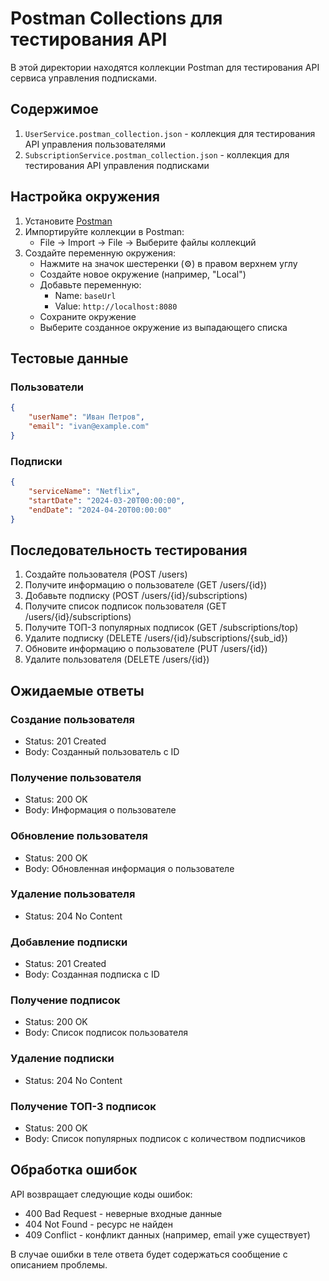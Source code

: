# Postman Collections для тестирования API

В этой директории находятся коллекции Postman для тестирования API сервиса управления подписками.

## Содержимое

1. `UserService.postman_collection.json` - коллекция для тестирования API управления пользователями
2. `SubscriptionService.postman_collection.json` - коллекция для тестирования API управления подписками

## Настройка окружения

1. Установите [Postman](https://www.postman.com/downloads/)
2. Импортируйте коллекции в Postman:
   - File -> Import -> File -> Выберите файлы коллекций
3. Создайте переменную окружения:
   - Нажмите на значок шестеренки (⚙️) в правом верхнем углу
   - Создайте новое окружение (например, "Local")
   - Добавьте переменную:
     - Name: `baseUrl`
     - Value: `http://localhost:8080`
   - Сохраните окружение
   - Выберите созданное окружение из выпадающего списка

## Тестовые данные

### Пользователи

```json
{
    "userName": "Иван Петров",
    "email": "ivan@example.com"
}
```

### Подписки

```json
{
    "serviceName": "Netflix",
    "startDate": "2024-03-20T00:00:00",
    "endDate": "2024-04-20T00:00:00"
}
```

## Последовательность тестирования

1. Создайте пользователя (POST /users)
2. Получите информацию о пользователе (GET /users/{id})
3. Добавьте подписку (POST /users/{id}/subscriptions)
4. Получите список подписок пользователя (GET /users/{id}/subscriptions)
5. Получите ТОП-3 популярных подписок (GET /subscriptions/top)
6. Удалите подписку (DELETE /users/{id}/subscriptions/{sub_id})
7. Обновите информацию о пользователе (PUT /users/{id})
8. Удалите пользователя (DELETE /users/{id})

## Ожидаемые ответы

### Создание пользователя
- Status: 201 Created
- Body: Созданный пользователь с ID

### Получение пользователя
- Status: 200 OK
- Body: Информация о пользователе

### Обновление пользователя
- Status: 200 OK
- Body: Обновленная информация о пользователе

### Удаление пользователя
- Status: 204 No Content

### Добавление подписки
- Status: 201 Created
- Body: Созданная подписка с ID

### Получение подписок
- Status: 200 OK
- Body: Список подписок пользователя

### Удаление подписки
- Status: 204 No Content

### Получение ТОП-3 подписок
- Status: 200 OK
- Body: Список популярных подписок с количеством подписчиков

## Обработка ошибок

API возвращает следующие коды ошибок:

- 400 Bad Request - неверные входные данные
- 404 Not Found - ресурс не найден
- 409 Conflict - конфликт данных (например, email уже существует)

В случае ошибки в теле ответа будет содержаться сообщение с описанием проблемы. 